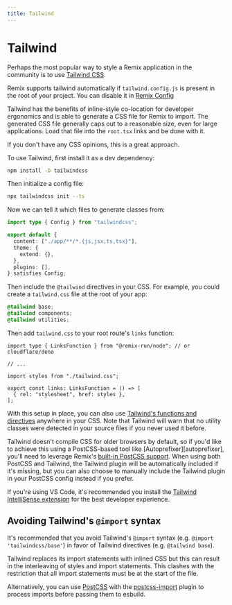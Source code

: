```yaml
---
title: Tailwind
---
```


# Tailwind

Perhaps the most popular way to style a Remix application in the community is to use [Tailwind CSS][tailwind].

Remix supports tailwind automatically if `tailwind.config.js` is present in the root of your project. You can disable it in [Remix Config][remix-config]

Tailwind has the benefits of inline-style co-location for developer ergonomics and is able to generate a CSS file for Remix to import. The generated CSS file generally caps out to a reasonable size, even for large applications. Load that file into the `root.tsx` links and be done with it.

If you don't have any CSS opinions, this is a great approach.

To use Tailwind, first install it as a dev dependency:

```sh
npm install -D tailwindcss
```

Then initialize a config file:

```sh
npx tailwindcss init --ts
```

Now we can tell it which files to generate classes from:

```ts filename=tailwind.config.ts lines=[4]
import type { Config } from "tailwindcss";

export default {
  content: ["./app/**/*.{js,jsx,ts,tsx}"],
  theme: {
    extend: {},
  },
  plugins: [],
} satisfies Config;
```

Then include the `@tailwind` directives in your CSS. For example, you could create a `tailwind.css` file at the root of your app:

```css filename=app/tailwind.css
@tailwind base;
@tailwind components;
@tailwind utilities;
```

Then add `tailwind.css` to your root route's `links` function:

```tsx filename=app/root.tsx
import type { LinksFunction } from "@remix-run/node"; // or cloudflare/deno

// ...

import styles from "./tailwind.css";

export const links: LinksFunction = () => [
  { rel: "stylesheet", href: styles },
];
```

With this setup in place, you can also use [Tailwind's functions and directives][tailwind-functions-and-directives] anywhere in your CSS. Note that Tailwind will warn that no utility classes were detected in your source files if you never used it before.

Tailwind doesn't compile CSS for older browsers by default, so if you'd like to achieve this using a PostCSS-based tool like \[Autoprefixer]\[autoprefixer], you'll need to leverage Remix's [built-in PostCSS support][built-in-post-css-support]. When using both PostCSS and Tailwind, the Tailwind plugin will be automatically included if it's missing, but you can also choose to manually include the Tailwind plugin in your PostCSS config instead if you prefer.

If you're using VS Code, it's recommended you install the [Tailwind IntelliSense extension][tailwind-intelli-sense-extension] for the best developer experience.

## Avoiding Tailwind's `@import` syntax

It's recommended that you avoid Tailwind's `@import` syntax (e.g. `@import 'tailwindcss/base'`) in favor of Tailwind directives (e.g. `@tailwind base`).

Tailwind replaces its import statements with inlined CSS but this can result in the interleaving of styles and import statements. This clashes with the restriction that all import statements must be at the start of the file.

Alternatively, you can use [PostCSS][built-in-post-css-support] with the [postcss-import] plugin to process imports before passing them to esbuild.

[tailwind]: https://tailwindcss.com
[tailwind-functions-and-directives]: https://tailwindcss.com/docs/functions-and-directives
[tailwind-intelli-sense-extension]: https://marketplace.visualstudio.com/items?itemName=bradlc.vscode-tailwindcss
[built-in-post-css-support]: ./postcss
[postcss-import]: https://github.com/postcss/postcss-import
[remix-config]: ../file-conventions/remix-config#tailwind
